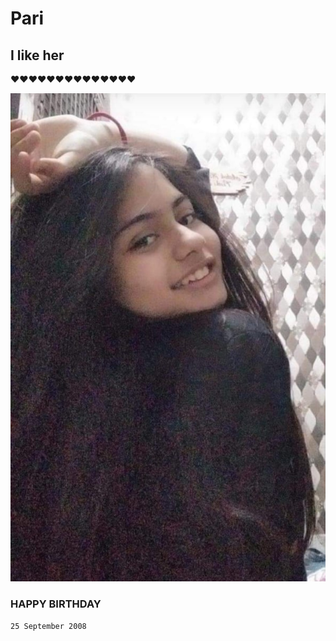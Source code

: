 # Pari
## I like her
♥️♥️♥️♥️♥️♥️♥️♥️♥️♥️♥️♥️♥️♥️

![](https://github.com/Paridhi52/Pari/blob/main/IMG_20220330_113752.jpg)

### HAPPY BIRTHDAY
```25 September 2008```
